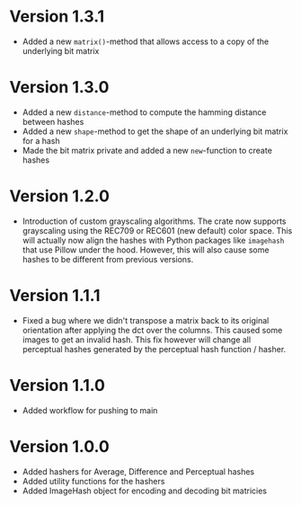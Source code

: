 # Version 1.3.1

- Added a new `matrix()`-method that allows access to a copy of the underlying bit matrix

# Version 1.3.0

- Added a new `distance`-method to compute the hamming distance between hashes
- Added a new `shape`-method to get the shape of an underlying bit matrix for a hash
- Made the bit matrix private and added a new `new`-function to create hashes

# Version 1.2.0

- Introduction of custom grayscaling algorithms. The crate now supports grayscaling using the REC709 or REC601 (new default) color space. This will actually now align the hashes with Python packages like `imagehash` that use Pillow under the hood. However, this will also cause some hashes to be different from previous versions.

# Version 1.1.1

- Fixed a bug where we didn't transpose a matrix back to its original orientation after applying the dct over the columns. This caused some images to get an invalid hash. This fix however will change all perceptual hashes generated by the perceptual hash function / hasher.

# Version 1.1.0

- Added workflow for pushing to main

# Version 1.0.0

- Added hashers for Average, Difference and Perceptual hashes
- Added utility functions for the hashers
- Added ImageHash object for encoding and decoding bit matricies